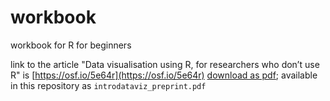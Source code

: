 # workbook
workbook for R for beginners

link to the article "Data visualisation using R, for researchers who don’t use R" is [https://osf.io/5e64r](https://osf.io/5e64r) [download as pdf](https://osf.io/download/5e64r/); available in this repository as `introdataviz_preprint.pdf`
